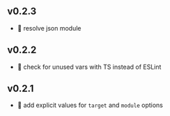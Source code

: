 ## v0.2.3

* 🐞 resolve json module

## v0.2.2

* 🐞 check for unused vars with TS instead of ESLint

## v0.2.1

* 🐞 add explicit values for `target` and `module` options
